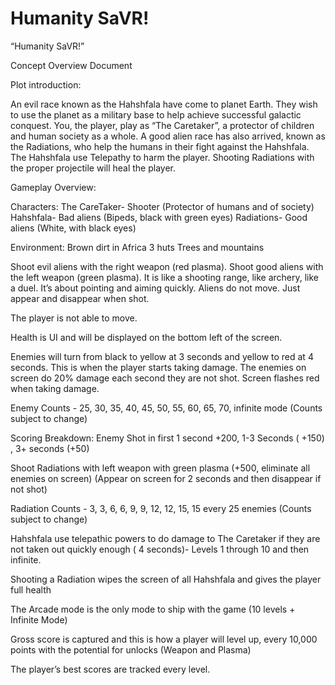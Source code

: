 # Humanity SaVR!
“Humanity SaVR!” 

Concept Overview Document

Plot introduction:

An evil race known as the Hahshfala have come to planet Earth. They wish to use the planet as a military base to help achieve successful galactic conquest. You, the player, play as “The Caretaker”, a protector of children and human society as a whole. A good alien race has also arrived, known as the Radiations, who help the humans in their fight against the Hahshfala. The Hahshfala use Telepathy to harm the player. Shooting Radiations with the proper projectile will heal the player.  
 
Gameplay Overview:

Characters:
The CareTaker- Shooter (Protector of humans and of society) 
Hahshfala- Bad aliens (Bipeds, black with green eyes)
Radiations- Good aliens (White, with black eyes)

Environment:
Brown dirt in Africa
3 huts 
Trees and mountains

Shoot evil aliens with the right weapon (red plasma). Shoot good aliens with the left weapon (green plasma). It is like a shooting range, like archery, like a duel. It’s about pointing and aiming quickly. Aliens do not move. Just appear and disappear when shot. 

The player is not able to move.

Health is UI and will be displayed on the bottom left of the screen.

Enemies will turn from black to yellow at 3 seconds and yellow to red at 4 seconds. This is when the player starts taking damage. The enemies on screen do 20% damage each second they are not shot. Screen flashes red when taking damage.  

Enemy Counts - 25, 30, 35, 40, 45, 50, 55, 60, 65, 70, infinite mode (Counts subject to change)

Scoring Breakdown: Enemy Shot in first 1 second +200, 1-3 Seconds ( +150) , 3+ seconds (+50)  

Shoot Radiations with left weapon with green plasma (+500, eliminate all enemies on screen) (Appear on screen for 2 seconds and then disappear if not shot) 

Radiation Counts - 3, 3, 6, 6, 9, 9, 12, 12, 15, 15 every 25 enemies (Counts subject to change) 

Hahshfala use telepathic powers to do damage to The Caretaker if they are not taken out quickly enough ( 4 seconds)- Levels 1 through 10 and then infinite.

Shooting a Radiation wipes the screen of all Hahshfala and gives the player full health 

The Arcade mode is the only mode to ship with the game (10 levels + Infinite Mode) 

Gross score is captured and this is how a player will level up, every 10,000 points with the potential for unlocks (Weapon and Plasma)
 
The player’s best scores are tracked every level.

